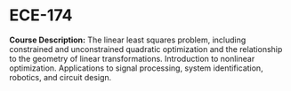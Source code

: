 # ECE-174

**Course Description:** The linear least squares problem, including constrained and unconstrained quadratic optimization and the relationship to the geometry of linear transformations. Introduction to nonlinear optimization. Applications to signal processing, system identification, robotics, and circuit design.
